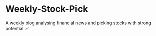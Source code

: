 # Weekly-Stock-Pick
A weekly blog analysing financial news and picking stocks with strong potential 📈
